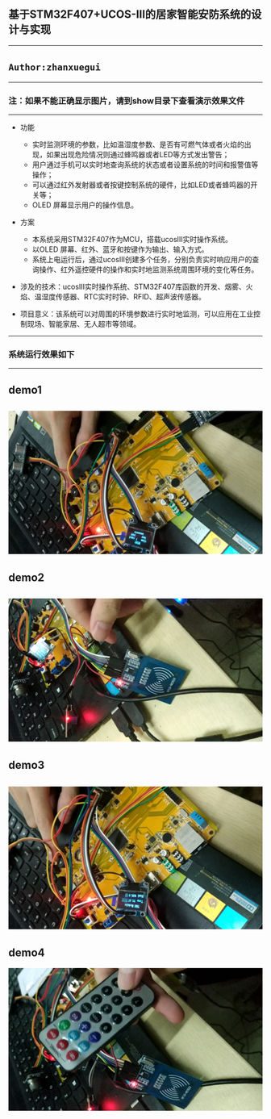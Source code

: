 ## 基于STM32F407+UCOS-III的居家智能安防系统的设计与实现

---------------------------

## `Author:zhanxuegui` 


-----------------------------
### 注：如果不能正确显示图片，请到show目录下查看演示效果文件

-----------------------------

 - 功能
    - 实时监测环境的参数，比如温湿度参数、是否有可燃气体或者火焰的出现，如果出现危险情况则通过蜂鸣器或者LED等方式发出警告；  
    - 用户通过手机可以实时地查询系统的状态或者设置系统的时间和报警值等操作；
    - 可以通过红外发射器或者按键控制系统的硬件，比如LED或者蜂鸣器的开关等；
    - OLED 屏幕显示用户的操作信息。
 - 方案
   - 本系统采用STM32F407作为MCU，搭载ucosIII实时操作系统。
   - 以OLED 屏幕、红外、蓝牙和按键作为输出、输入方式。
   - 系统上电运行后，通过ucosIII创建多个任务，分别负责实时响应用户的查询操作、红外遥控硬件的操作和实时地监测系统周围环境的变化等任务。

- 涉及的技术：ucosIII实时操作系统、STM32F407库函数的开发、烟雾、火焰、温湿度传感器、RTC实时时钟、RFID、超声波传感器。

- 项目意义：该系统可以对周围的环境参数进行实时地监测，可以应用在工业控制现场、智能家居、无人超市等领域。

------------------------------

### 系统运行效果如下
----------------
## demo1
![](https://github.com/victory1355/IntellegentSecurity/blob/master/show/demo1.bmp)
----------------
## demo2
![](https://github.com/victory1355/IntellegentSecurity/blob/master/show/demo2.bmp)
---------------
## demo3
![](https://github.com/victory1355/IntellegentSecurity/blob/master/show/demo3.bmp)
--------------
## demo4
![](https://github.com/victory1355/IntellegentSecurity/blob/master/show/demo4.bmp)




